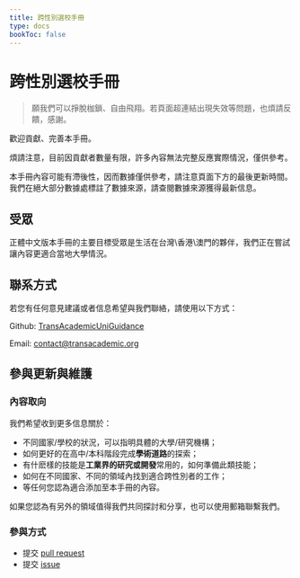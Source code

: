 ```yaml
---
title: 跨性別選校手冊
type: docs
bookToc: false
---
```


# 跨性別選校手冊

> 願我們可以掙脫枷鎖、自由飛翔。若頁面超連結出現失效等問題，也煩請反饋，感謝。

歡迎貢獻、完善本手冊。

煩請注意，目前因貢獻者數量有限，許多內容無法完整反應實際情況，僅供參考。

本手冊內容可能有滯後性，因而數據僅供參考，請注意頁面下方的最後更新時間。我們在絕大部分數據處標註了數據來源，請查閱數據來源獲得最新信息。

## 受眾

正體中文版本手冊的主要目標受眾是生活在台灣\香港\澳門的夥伴，我們正在嘗試讓內容更適合當地大學情況。

## 聯系方式

若您有任何意見建議或者信息希望與我們聯絡，請使用以下方式：

Github: [TransAcademicUniGuidance](https://github.com/one-among-us/TransAcademicUniGuide)

Email: [contact@transacademic.org](mailto:contact@transacademic.org)

## 參與更新與維護

### 內容取向

我們希望收到更多信息關於：
- 不同國家/學校的狀況，可以指明具體的大學/研究機構；
- 如何更好的在高中/本科階段完成**學術道路**的探索；
- 有什麽樣的技能是**工業界的研究或開發**常用的，如何準備此類技能；
- 如何在不同國家、不同的領域內找到適合跨性別者的工作；
- 等任何您認為適合添加至本手冊的內容。

如果您認為有另外的領域值得我們共同探討和分享，也可以使用郵箱聯繫我們。

### 參與方式

- 提交 [pull request](https://github.com/one-among-us/TransAcademicUniGuide/pulls)
- 提交 [issue](https://github.com/one-among-us/TransAcademicUniGuide/issues)
<!-- - 使用 [郵箱](mailto:contact@transacademic.org) 發送您想修改或添加的內容
- 通過如下表單提交您的看法（可使用中文）
  - [國家](https://docs.google.com/forms/d/e/1FAIpQLSfm40NK_kWylDTy-cIhUibpX1LaVx-6vw4EF2x7SgXSIhlXOA/viewform)
  - [大學](https://docs.google.com/forms/d/e/1FAIpQLSdTduZ0wpgJ3W4LDPQ6u_Vm6Gi_AMZYZnwYFl5ifT8SO4yJmA/viewform)
  - [研究領域](https://docs.google.com/forms/d/e/1FAIpQLScgX2iVOC2_5Z3tmbp4kJq6Es2RrEOypUpzaoNIEg-5yNmqFw/viewform) -->